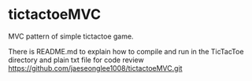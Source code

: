 # tictactoeMVC
MVC pattern of simple tictactoe game.

There is README.md to explain how to compile and run in the TicTacToe directory and plain txt file for code review
https://github.com/jaeseonglee1008/tictactoeMVC.git
